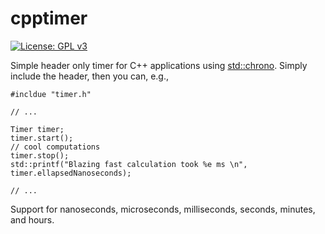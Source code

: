 # cpptimer
[![License: GPL v3](https://img.shields.io/badge/License-GPLv3-blue.svg)](https://www.gnu.org/licenses/gpl-3.0)

Simple header only timer for C++ applications using [std::chrono](https://cplusplus.com/reference/chrono/).
Simply include the header, then you can, e.g.,

```
#incldue "timer.h"

// ...

Timer timer;
timer.start();
// cool computations
timer.stop();
std::printf("Blazing fast calculation took %e ms \n", timer.ellapsedNanoseconds);

// ...
```

Support for nanoseconds, microseconds, milliseconds, seconds, minutes, and hours.
